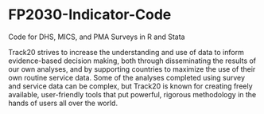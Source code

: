 # FP2030-Indicator-Code
Code for DHS, MICS, and PMA Surveys in R and Stata

Track20 strives to increase the understanding and use of data to inform evidence-based decision making, both through disseminating the results of our own analyses, and by supporting countries to maximize the use of their own routine service data. Some of the analyses completed using survey and service data can be complex, but Track20 is known for creating freely available, user-friendly tools that put powerful, rigorous methodology in the hands of users all over the world. 
